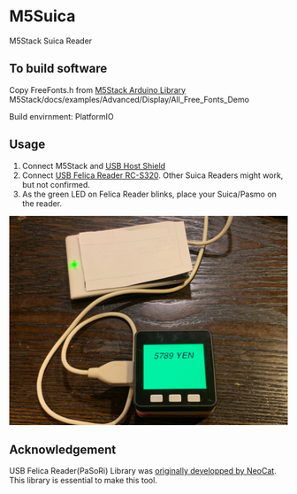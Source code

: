 # M5Suica
M5Stack Suica Reader

## To build software

Copy FreeFonts.h from [M5Stack Arduino Library](https://github.com/m5stack/M5Stack) M5Stack/docs/examples/Advanced/Display/All_Free_Fonts_Demo

Build envirnment: PlatformIO

## Usage

1. Connect M5Stack and [USB Host Shield](https://thousandiy.wordpress.com/2018/06/16/usb-host-for-m5stack/)
1. Connect [USB Felica Reader RC-S320](https://www.sony.co.jp/Products/felica/consumer/products/list.html). Other Suica Readers might work, but not confirmed.
1. As the green LED on Felica Reader blinks, place your Suica/Pasmo on the reader. 

![Photo](https://raw.githubusercontent.com/mokjpn/mokjpn.github.io/master/images/IMG_0340.jpeg)

## Acknowledgement

USB Felica Reader(PaSoRi) Library was [originally developped by NeoCat](http://neocat.hatenablog.com/entry/20101123/1290514516).
This library is essential to make this tool.

